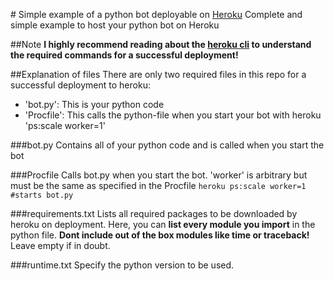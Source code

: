 # Simple example of a python bot deployable on [Heroku](https://heroku.com)
Complete and simple example to host your python bot on Heroku

##Note
**I highly recommend reading about the [heroku cli](https://devcenter.heroku.com/articles/getting-started-with-python#set-up) to understand the required commands for a successful deployment!**

##Explanation of files
There are only two required files in this repo for a successful deployment to heroku:
- 'bot.py': This is your python code
- 'Procfile': This calls the python-file when you start your bot with heroku 'ps:scale worker=1'

###bot.py
Contains all of your python code and is called when you start the bot

###Procfile
Calls bot.py when you start the bot. 'worker' is arbitrary but must be the same as specified in the Procfile
`heroku ps:scale worker=1 #starts bot.py`

###requirements.txt
Lists all required packages to be downloaded by heroku on deployment. Here, you can **list every module you import** in the python file. **Dont include out of the box modules like time or traceback!** Leave empty if in doubt.

###runtime.txt
Specify the python version to be used.